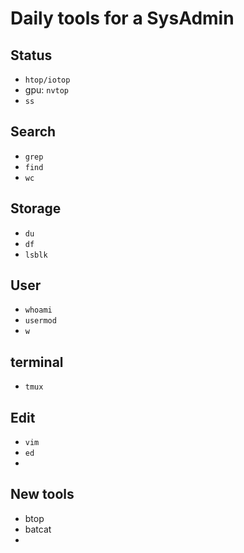 # Daily tools for a SysAdmin

## Status
* `htop/iotop`
* gpu: `nvtop`
* `ss`

## Search
* `grep`
* `find`
* `wc`

## Storage
* `du`
* `df`
* `lsblk`

## User
* `whoami`
* `usermod`
* `w`

## terminal
* `tmux`

## Edit
* `vim`
* `ed`
* 

## New tools
* btop
* batcat
* 


